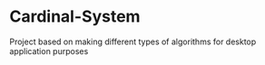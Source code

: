 # Cardinal-System
Project based on making different types of algorithms for desktop application purposes

